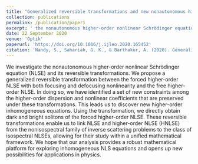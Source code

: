 ```yaml
---
title: "Generalized reversible transformations and new nonautonomous higher order Nonlinear Schrödinger equation"
collection: publications
permalink: /publication/paper1
excerpt: ' the nonautonomous higher-order nonlinear Schrödinger equation (NLSE) and its reversible transformations'
date: 22 September 2020
venue: 'Optik'
paperurl: 'https://doi.org/10.1016/j.ijleo.2020.165452'
citation: 'Nandy, S., Sahariah, G. K., & Barthakur, A. (2020). Generalized reversible transformations and new nonautonomous higher order Nonlinear Schrödinger equation. Optik, 223, 165452'
---
```


We investigate the nonautonomous higher-order nonlinear Schrödinger equation (NLSE) and its reversible transformations. We propose a generalized reversible transformation between the forced higher-order NLSE with both focusing and defocusing nonlinearity and the free higher-order NLSE. In doing so, we have identified a set of new constraints among the higher-order dispersion and nonlinear coefficients that are preserved under these transformations. This leads us to discover new higher-order inhomogeneous equations. Using the transformation, we directly obtain dark and bright solitons of the forced higher-order NLSE. These reversible transformations enable us to link NLSE and higher-order NLSE (HNLSE) from the nonisospectral family of inverse scattering problems to the class of isospectral NLSEs, allowing for their study within a unified mathematical framework. We hope that our analysis provides a robust mathematical platform for exploring inhomogeneous NLS equations and opens up new possibilities for applications in physics.
